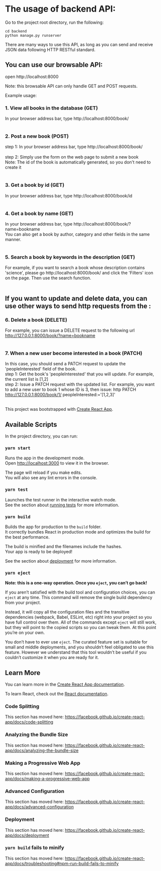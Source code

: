 # The usage of backend API:

Go to the project root directory, run the following:<br />

`cd backend`<br />
`python manage.py runserver`<br />

There are many ways to use this API, as long as you can send and receive JSON data following HTTP RESTful standard. 

## You can use our browsable API:
open http://localhost:8000<br />

Note: this browsable API can only handle GET and POST requests. <br />

Example usage: <br />

### 1. View all books in the database (GET)
In your browser address bar, type http://localhost:8000/book/ <br /><br />

### 2. Post a new book (POST)
step 1: In your browser address bar, type http://localhost:8000/book/ <br /><br />
step 2: Simply use the form on the web page to submit a new book <br />
Note: The id of the book is automatically generated, so you don't need to create it<br /><br />

### 3. Get a book by id (GET)
In your browser address bar, type http://localhost:8000/book/id <br /><br />

### 4. Get a book by name (GET)
In your browser address bar, type http://localhost:8000/book/?name=bookname <br />
You can also get a book by author, category and other fields in the same manner.<br /><br />

### 5. Search a book by keywords in the description (GET)
For example, if you want to search a book whose description contains 'science', please go http://localhost:8000/book/ and click the 'Filters' icon on the page. Then use the search function. <br /><br />

## If you want to update and delete data, you can use other ways to send http requests from the :

### 6. Delete a book (DELETE)
For example, you can issue a DELETE request to the following url
http://127.0.0.1:8000/book/?name=bookname <br /><br />

### 7. When a new user become interested in a book  (PATCH)
In this case, you should send a PATCH request to update the 'peopleInterested' field of the book. <br />
step 1: Get the book's 'peopleInterested' that you will update. For example, the current list is [1,2] <br />
step 2: Issue a PATCH request with the updated list. For example, you want to add a new user to book 1 whose ID is 3, then issue: http PATCH http://127.0.0.1:8000/book/1/ peopleInterested:='[1,2,3]' <br /><br />


This project was bootstrapped with [Create React App](https://github.com/facebook/create-react-app).

## Available Scripts

In the project directory, you can run:

### `yarn start`

Runs the app in the development mode.<br />
Open [http://localhost:3000](http://localhost:3000) to view it in the browser.

The page will reload if you make edits.<br />
You will also see any lint errors in the console.

### `yarn test`

Launches the test runner in the interactive watch mode.<br />
See the section about [running tests](https://facebook.github.io/create-react-app/docs/running-tests) for more information.

### `yarn build`

Builds the app for production to the `build` folder.<br />
It correctly bundles React in production mode and optimizes the build for the best performance.

The build is minified and the filenames include the hashes.<br />
Your app is ready to be deployed!

See the section about [deployment](https://facebook.github.io/create-react-app/docs/deployment) for more information.

### `yarn eject`

**Note: this is a one-way operation. Once you `eject`, you can’t go back!**

If you aren’t satisfied with the build tool and configuration choices, you can `eject` at any time. This command will remove the single build dependency from your project.

Instead, it will copy all the configuration files and the transitive dependencies (webpack, Babel, ESLint, etc) right into your project so you have full control over them. All of the commands except `eject` will still work, but they will point to the copied scripts so you can tweak them. At this point you’re on your own.

You don’t have to ever use `eject`. The curated feature set is suitable for small and middle deployments, and you shouldn’t feel obligated to use this feature. However we understand that this tool wouldn’t be useful if you couldn’t customize it when you are ready for it.

## Learn More

You can learn more in the [Create React App documentation](https://facebook.github.io/create-react-app/docs/getting-started).

To learn React, check out the [React documentation](https://reactjs.org/).

### Code Splitting

This section has moved here: https://facebook.github.io/create-react-app/docs/code-splitting

### Analyzing the Bundle Size

This section has moved here: https://facebook.github.io/create-react-app/docs/analyzing-the-bundle-size

### Making a Progressive Web App

This section has moved here: https://facebook.github.io/create-react-app/docs/making-a-progressive-web-app

### Advanced Configuration

This section has moved here: https://facebook.github.io/create-react-app/docs/advanced-configuration

### Deployment

This section has moved here: https://facebook.github.io/create-react-app/docs/deployment

### `yarn build` fails to minify

This section has moved here: https://facebook.github.io/create-react-app/docs/troubleshooting#npm-run-build-fails-to-minify
